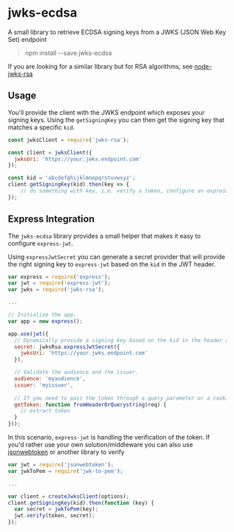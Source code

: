 # jwks-ecdsa
 A small library to retrieve ECDSA signing keys from a JWKS (JSON Web Key Set) endpoint

> npm install --save jwks-ecdsa

If you are looking for a similar library but for RSA algorithms, see [node-jwks-rsa](https://github.com/auth0/node-jwks-rsa)

## Usage

You'll provide the client with the JWKS endpoint which exposes your signing keys. Using the `getSigningKey` you can then get the signing key that matches a specific `kid`.

```js
const jwksClient = require('jwks-rsa');

const client = jwksClient({
  jwksUri: 'https://your.jwks.endpoint.com'
});

const kid = 'abcdefghijklmnopqrstuvwxyz';
client.getSigningKey(kid).then(key => {
    // do something with key, i.e. verify a token, configure an express/hapi middleware, etc. 
});
```

## Express Integration

The `jwks-ecdsa` library provides a small helper that makes it easy to configure `express-jwt`. 

Using `expressJwtSecret` you can generate a secret provider that will provide the right signing key to `express-jwt` based on the `kid` in the JWT header.

```js
var express = require('express');
var jwt = require('express-jwt');
var jwks = require('jwks-rsa');

...

// Initialize the app.
var app = new express();

app.use(jwt({
  // Dynamically provide a signing key based on the kid in the header and the singing keys provided by the JWKS endpoint.
  secret: jwksRsa.expressJwtSecret({
    jwksUri: 'https://your.jwks.endpoint.com'
  }),

  // Validate the audience and the issuer.
  audience: 'myaudience',
  issuer: 'myissuer',
  
  // If you need to pass the token through a query parameter or a cookie
  getToken: function fromHeaderOrQuerystring(req) {
    // extract token
  }
}));
```

In this scenario, `express-jwt` is handling the verification of the token. If you'd rather use your own solution/middleware you can also use [jsonwebtoken](https://github.com/auth0/node-jsonwebtoken) or another library to verify

```js
var jwt = require('jsonwebtoken');
var jwkToPem = require('jwk-to-pem');

...

var client = createJwksClient(options);
client.getSigningKey(kid).then(function (key) {
  var secret = jwkToPem(key);
  jwt.verify(token, secret);
});
```